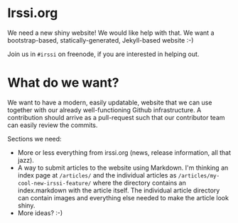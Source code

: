 Irssi.org
=========

We need a new shiny website! We would like help with that. We want a
bootstrap-based, statically-generated, Jekyll-based website :-)

Join us in `#irssi` on freenode, if you are interested in helping out.

# What do we want?

We want to have a modern, easily updatable, website that we can use together
with our already well-functioning Github infrastructure. A contribution should
arrive as a pull-request such that our contributor team can easily review the
commits.

Sections we need:

- More or less everything from irssi.org (news, release information, all that
  jazz).
- A way to submit articles to the website using Markdown. I'm thinking an index
  page at `/articles/` and the individual articles as
  `/articles/my-cool-new-irssi-feature/` where the directory contains an
  index.markdown with the article itself. The individual article directory can
  contain images and everything else needed to make the article look shiny.
- More ideas? :-)
